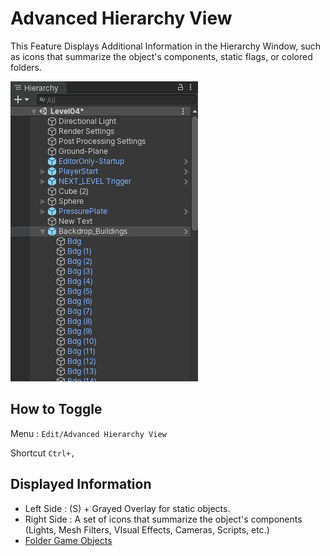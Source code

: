 # Advanced Hierarchy View

This Feature Displays Additional Information in the Hierarchy Window, such as icons that summarize the object's components, static flags, or colored folders.

![](images/hierarchy-hints.gif)

## How to Toggle

Menu : `Edit/Advanced Hierarchy View`

Shortcut `Ctrl+,`

## Displayed Information

* Left Side : (S) + Grayed Overlay for static objects.
* Right Side : A set of icons that summarize the object's components (Lights, Mesh Filters, VIsual Effects, Cameras, Scripts, etc.)
* [Folder Game Objects](folders.md)